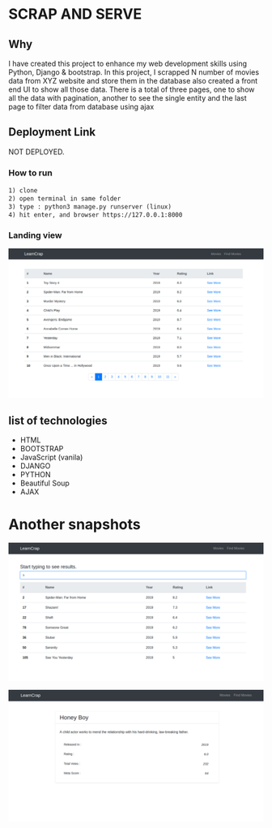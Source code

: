 # SCRAP AND SERVE

## Why
I have created this project to enhance my web development skills using Python, Django & bootstrap. In this project, I scrapped N number of movies data from XYZ website and store them in the database also created a front end UI to show all those data. There is a total of three pages, one to show all the data with pagination, another to see the single entity and the last page to filter data from database using ajax


## Deployment Link
NOT DEPLOYED.


### How to run
    1) clone
    2) open terminal in same folder
    3) type : python3 manage.py runserver (linux)
    4) hit enter, and browser https://127.0.0.1:8000


### Landing view

![alt text](static/images/app/movies.png)


## list of technologies

* HTML
* BOOTSTRAP
* JavaScript (vanila)
* DJANGO
* PYTHON
* Beautiful Soup
* AJAX


# Another snapshots

![alt text](static/images/app/filter.png)

    
![alt text](static/images/app/movie.png)
